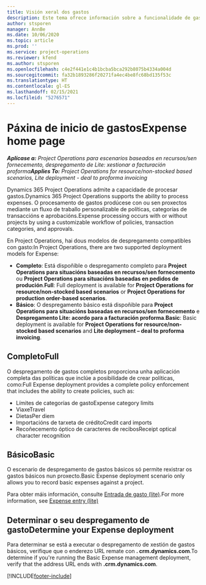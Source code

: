 ```yaml
---
title: Visión xeral dos gastos
description: Este tema ofrece información sobre a funcionalidade de gasto en Project Operations.
author: stsporen
manager: AnnBe
ms.date: 10/06/2020
ms.topic: article
ms.prod: ''
ms.service: project-operations
ms.reviewer: kfend
ms.author: stsporen
ms.openlocfilehash: c4e2f441e1c4b1bcba5bca292b8075b4334a004d
ms.sourcegitcommit: fa32b1893286f20271fa4ec4be8fc68bd135f53c
ms.translationtype: HT
ms.contentlocale: gl-ES
ms.lasthandoff: 02/15/2021
ms.locfileid: "5276571"
---
```

# <a name="expense-home-page"></a><span data-ttu-id="e14a9-103">Páxina de inicio de gastos</span><span class="sxs-lookup"><span data-stu-id="e14a9-103">Expense home page</span></span>

<span data-ttu-id="e14a9-104">_**Aplícase a:** Project Operations para escenarios baseados en recursos/sen fornecemento, despregamento de Lite: xestionar a facturación proforma_</span><span class="sxs-lookup"><span data-stu-id="e14a9-104">_**Applies To:** Project Operations for resource/non-stocked based scenarios, Lite deployment - deal to proforma invoicing_</span></span>


<span data-ttu-id="e14a9-105">Dynamics 365 Project Operations admite a capacidade de procesar gastos.</span><span class="sxs-lookup"><span data-stu-id="e14a9-105">Dynamics 365 Project Operations supports the ability to process expenses.</span></span> <span data-ttu-id="e14a9-106">O procesamento de gastos prodúcese con ou sen proxectos mediante un fluxo de traballo personalizable de políticas, categorías de transaccións e aprobacións.</span><span class="sxs-lookup"><span data-stu-id="e14a9-106">Expense processing occurs with or without projects by using a customizable workflow of policies, transaction categories, and approvals.</span></span>

<span data-ttu-id="e14a9-107">En Project Operations, hai dous modelos de despregamento compatibles con gasto:</span><span class="sxs-lookup"><span data-stu-id="e14a9-107">In Project Operations, there are two supported deployment models for Expense:</span></span> 

- <span data-ttu-id="e14a9-108">**Completo**: Está dispoñible o despregamento completo para **Project Operations para situacións baseadas en recursos/sen fornecemento** ou **Project Operations para situacións baseadas en pedidos de produción**.</span><span class="sxs-lookup"><span data-stu-id="e14a9-108">**Full**: Full deployment is available for **Project Operations for resource/non-stocked based scenarios** or **Project Operations for production order-based scenarios**.</span></span>
- <span data-ttu-id="e14a9-109">**Básico**: O despregamento básico está dispoñible para **Project Operations para situacións baseadas en recursos/sen fornecemento** e **Despregamento Lite: acordo para a facturación proforma**.</span><span class="sxs-lookup"><span data-stu-id="e14a9-109">**Basic**: Basic deployment is available for **Project Operations for resource/non-stocked based scenarios** and **Lite deployment – deal to proforma invoicing**.</span></span>

## <a name="full"></a><span data-ttu-id="e14a9-110">Completo</span><span class="sxs-lookup"><span data-stu-id="e14a9-110">Full</span></span> 
<span data-ttu-id="e14a9-111">O despregamento de gastos completos proporciona unha aplicación completa das políticas que inclúe a posibilidade de crear políticas, como:</span><span class="sxs-lookup"><span data-stu-id="e14a9-111">Full Expense deployment provides a complete policy enforcement that includes the ability to create policies, such as:</span></span>

  - <span data-ttu-id="e14a9-112">Límites de categorías de gasto</span><span class="sxs-lookup"><span data-stu-id="e14a9-112">Expense category limits</span></span>
  - <span data-ttu-id="e14a9-113">Viaxe</span><span class="sxs-lookup"><span data-stu-id="e14a9-113">Travel</span></span>
  - <span data-ttu-id="e14a9-114">Dietas</span><span class="sxs-lookup"><span data-stu-id="e14a9-114">Per diem</span></span>
  - <span data-ttu-id="e14a9-115">Importacións de tarxeta de crédito</span><span class="sxs-lookup"><span data-stu-id="e14a9-115">Credit card imports</span></span>
  - <span data-ttu-id="e14a9-116">Recoñecemento óptico de caracteres de recibos</span><span class="sxs-lookup"><span data-stu-id="e14a9-116">Receipt optical character recognition</span></span>

## <a name="basic"></a><span data-ttu-id="e14a9-117">Básico</span><span class="sxs-lookup"><span data-stu-id="e14a9-117">Basic</span></span> 
<span data-ttu-id="e14a9-118">O escenario de despregamento de gastos básicos só permite rexistrar os gastos básicos nun proxecto.</span><span class="sxs-lookup"><span data-stu-id="e14a9-118">Basic Expense deployment scenario only allows you to record basic expenses against a project.</span></span> 

<span data-ttu-id="e14a9-119">Para obter máis información, consulte [Entrada de gasto (lite)](basic-expense.md).</span><span class="sxs-lookup"><span data-stu-id="e14a9-119">For more information, see [Expense entry (lite)](basic-expense.md)</span></span>

## <a name="determine-your-expense-deployment"></a><span data-ttu-id="e14a9-120">Determinar o seu despregamento de gasto</span><span class="sxs-lookup"><span data-stu-id="e14a9-120">Determine your Expense deployment</span></span>
<span data-ttu-id="e14a9-121">Para determinar se está a executar o despregamento de xestión de gastos básicos, verifique que o enderezo URL remate con **. crm.dynamics.com**.</span><span class="sxs-lookup"><span data-stu-id="e14a9-121">To determine if you're running the Basic Expense management deployment, verify that the address URL ends with **.crm.dynamics.com**.</span></span> 


[!INCLUDE[footer-include](../includes/footer-banner.md)]